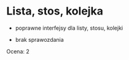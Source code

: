 # Lista, stos, kolejka

+ poprawne interfejsy dla listy, stosu, kolejki
- brak sprawozdania

Ocena: 2
